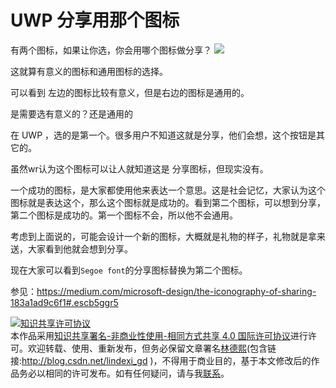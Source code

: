 
# UWP 分享用那个图标

有两个图标，如果让你选，你会用哪个图标做分享？
![](http://cdn.lindexi.site/1-TqFrTQhRzRVtGy2JGS29YA.png)

<!--more-->


<!-- CreateTime:2018/8/10 19:16:52 -->


<!-- 翻译 -->

<div id="toc"></div>

这就算有意义的图标和通用图标的选择。

可以看到 左边的图标比较有意义，但是右边的图标是通用的。

是需要选有意义的？还是通用的

在 UWP ，选的是第一个。很多用户不知道这就是分享，他们会想，这个按钮是其它的。

虽然wr认为这个图标可以让人就知道这是 分享图标，但现实没有。

一个成功的图标，是大家都使用他来表达一个意思。这是社会记忆，大家认为这个图标就是表达这个，那么这个图标就是成功的。看到第二个图标，可以想到分享，第二个图标是成功的。第一个图标不会，所以他不会通用。

考虑到上面说的，可能会设计一个新的图标，大概就是礼物的样子，礼物就是拿来送，大家看到他就会想到分享。

现在大家可以看到`Segoe font`的分享图标替换为第二个图标。

参见：https://medium.com/microsoft-design/the-iconography-of-sharing-183a1ad9c6f1#.escb5ggr5





<a rel="license" href="http://creativecommons.org/licenses/by-nc-sa/4.0/"><img alt="知识共享许可协议" style="border-width:0" src="https://licensebuttons.net/l/by-nc-sa/4.0/88x31.png" /></a><br />本作品采用<a rel="license" href="http://creativecommons.org/licenses/by-nc-sa/4.0/">知识共享署名-非商业性使用-相同方式共享 4.0 国际许可协议</a>进行许可。欢迎转载、使用、重新发布，但务必保留文章署名[林德熙](http://blog.csdn.net/lindexi_gd)(包含链接:http://blog.csdn.net/lindexi_gd )，不得用于商业目的，基于本文修改后的作品务必以相同的许可发布。如有任何疑问，请与我[联系](mailto:lindexi_gd@163.com)。